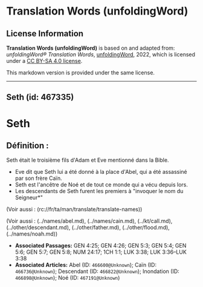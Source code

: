 # Translation Words (unfoldingWord)

## License Information

**Translation Words (unfoldingWord)** is based on and adapted from: _unfoldingWord® Translation Words_, [unfoldingWord](https://unfoldingword.org/utw), 2022, which is licensed under a [CC BY-SA 4.0 license](https://creativecommons.org/licenses/by-sa/4.0/legalcode.en).

This markdown version is provided under the same license.



--------------------------------

## Seth (id: 467335)

Seth
====

Définition :
------------

Seth était le troisième fils d'Adam et Eve mentionné dans la Bible.

* Eve dit que Seth lui a été donné à la place d'Abel, qui a été assassiné par son frère Caïn.
* Seth est l'ancêtre de Noé et de tout ce monde qui a vécu depuis lors.
* Les descendants de Seth furent les premiers à "invoquer le nom du Seigneur\*"

(Voir aussi : (rc://fr/ta/man/translate/translate\-names))

(Voir aussi : (../names/abel.md), (../names/cain.md), (../kt/call.md), (../other/descendant.md), (../other/father.md), (../other/flood.md), (../names/noah.md))

* **Associated Passages:** GEN 4:25; GEN 4:26; GEN 5:3; GEN 5:4; GEN 5:6; GEN 5:7; GEN 5:8; NUM 24:17; 1CH 1:1; LUK 3:38; LUK 3:36–LUK 3:38
* **Associated Articles:** Abel (ID: `466600@Unknown`); Caïn (ID: `466736@Unknown`); Descendant (ID: `466822@Unknown`); Inondation (ID: `466898@Unknown`); Noé (ID: `467191@Unknown`)

